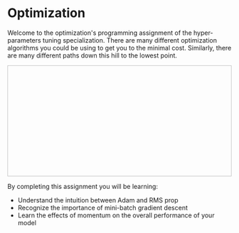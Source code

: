 <h1>Optimization</h1>

<p>Welcome to the optimization's programming assignment of the hyper-parameters tuning specialization. There are many different optimization algorithms you could be using to get you to the minimal cost. Similarly, there are many different paths down this hill to the lowest point.</p>

<img scr="images/image01.png" width="550" height="250">

By completing this assignment you will be learning:

<ul>
<li>Understand the intuition between Adam and RMS prop
<li>Recognize the importance of mini-batch gradient descent
<li>Learn the effects of momentum on the overall performance of your model
</ul>
